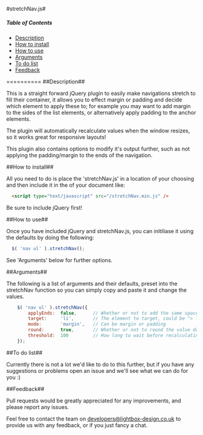 #stretchNav.js#

##### Table of Contents
- [Description](#description)
- [How to install](#how-to-install)
- [How to use](#how-to-use)
- [Arguments](#arguments)
- [To do list](#to-do-list)
- [Feedback](#feedback)

==========
##Description##

This is a straight forward jQuery plugin to easily make navigations stretch to fill their container, it allows you to effect margin or padding and decide which element to apply these to; for example you may want to add margin to the sides of the list elements, or alternatively apply padding to the anchor elements.

The plugin will automatically recalculate values when the window resizes, so it works great for responsive layouts!

This plugin also contains options to modify it's output further, such as not applying the padding/margin to the ends of the navigation.

##How to install##

All you need to do is place the 'stretchNav.js' in a location of your choosing and then include it in the <head> of your document like:
```html
  <script type="text/javascript" src="/stretchNav.min.js" />
```
Be sure to include jQuery first!

##How to use##

Once you have included jQuery and stretchNav.js, you can initiliase it using the defaults by doing the following:

```js
  $( 'nav ul' ).stretchNav();
```
See 'Arguments' below for further options.

##Arguments##

The following is a list of arguments and their defaults, preset into the stretchNav function so you can simply copy and paste it and change the values.

```js
	$( 'nav ul' ).stretchNav({
		applyEnds:	false,		// Whether or not to add the same space to the end
		target:		'li',		// The element to target, could be "> li > a"
		mode:		'margin',	// Can be margin or padding
		round: 		true,		// Whether or not to round the value down
		threshold: 	100			// How long to wait before recalculating on resize	
	});
```

##To do list##

Currently there is not a lot we'd like to do to this further, but if you have any suggestions or problems open an issue and we'll see what we can do for you :)

##Feedback##

Pull requests would be greatly appreciated for any improvements, and please report any issues.

Feel free to contact the team on developers@lightbox-design.co.uk to provide us with any feedback, or if you just fancy a chat.